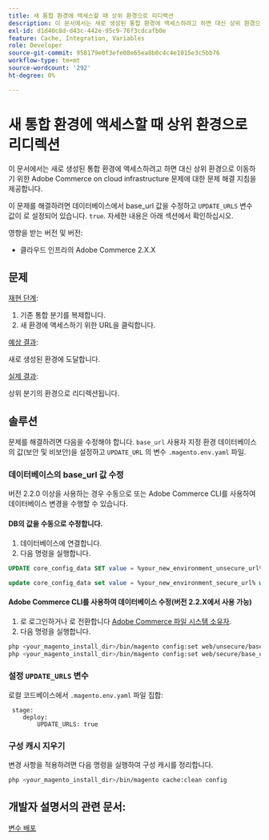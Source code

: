 ```yaml
---
title: 새 통합 환경에 액세스할 때 상위 환경으로 리디렉션
description: 이 문서에서는 새로 생성된 통합 환경에 액세스하려고 하면 대신 상위 환경으로 이동하기 위한 Adobe Commerce on cloud infrastructure 문제에 대한 문제 해결 지침을 제공합니다.
exl-id: d1d40c8d-d43c-442e-95c9-76f3cdcafb0e
feature: Cache, Integration, Variables
role: Developer
source-git-commit: 958179e0f3efe08e65ea8b0c4c4e1015e3c5bb76
workflow-type: tm+mt
source-wordcount: '292'
ht-degree: 0%

---
```


# 새 통합 환경에 액세스할 때 상위 환경으로 리디렉션

이 문서에서는 새로 생성된 통합 환경에 액세스하려고 하면 대신 상위 환경으로 이동하기 위한 Adobe Commerce on cloud infrastructure 문제에 대한 문제 해결 지침을 제공합니다.

이 문제를 해결하려면 데이터베이스에서 base\_url 값을 수정하고 `UPDATE_URLS` 변수 값이 로 설정되어 있습니다. `true`. 자세한 내용은 아래 섹션에서 확인하십시오.

영향을 받는 버전 및 버전:

* 클라우드 인프라의 Adobe Commerce 2.X.X

## 문제

<u>재현 단계</u>:

1. 기존 통합 분기를 복제합니다.
1. 새 환경에 액세스하기 위한 URL을 클릭합니다.

<u>예상 결과</u>:

새로 생성된 환경에 도달합니다.

<u>실제 결과</u>:

상위 분기의 환경으로 리디렉션됩니다.

## 솔루션

문제를 해결하려면 다음을 수정해야 합니다. `base_url` 사용자 지정 환경 데이터베이스의 값(보안 및 비보안)을 설정하고 `UPDATE_URL` 의 변수 `.magento.env.yaml` 파일.

### 데이터베이스의 base\_url 값 수정

버전 2.2.0 이상을 사용하는 경우 수동으로 또는 Adobe Commerce CLI를 사용하여 데이터베이스 변경을 수행할 수 있습니다.

#### DB의 값을 수동으로 수정합니다.

1. 데이터베이스에 연결합니다.
1. 다음 명령을 실행합니다.

```sql
UPDATE core_config_data SET value = %your_new_environment_unsecure_url% WHERE path="web/unsecure/base_url"
```

```sql
update core_config_data set value = %your_new_environment_secure_url% where path="web/secure/base_url"
```

#### Adobe Commerce CLI를 사용하여 데이터베이스 수정(버전 2.2.X에서 사용 가능)

1. 로 로그인하거나 로 전환합니다 [Adobe Commerce 파일 시스템 소유자](https://experienceleague.adobe.com/docs/commerce-operations/installation-guide/prerequisites/web-server/apache.html).
1. 다음 명령을 실행합니다.

```bash
php <your_magento_install_dir>/bin/magento config:set web/unsecure/base_url http://example.com
php <your_magento_install_dir>/bin/magento config:set web/secure/base_url https://example.com
```

### 설정 `UPDATE_URLS` 변수

로컬 코드베이스에서 `.magento.env.yaml` 파일 집합:

```
 stage:
    deploy:
        UPDATE_URLS: true
```

### 구성 캐시 지우기

변경 사항을 적용하려면 다음 명령을 실행하여 구성 캐시를 정리합니다.

```bash
php <your_magento_install_dir>/bin/magento cache:clean config
```

## 개발자 설명서의 관련 문서:

[변수 배포](https://experienceleague.adobe.com/docs/commerce-cloud-service/user-guide/configure/env/stage/variables-deploy.html)
